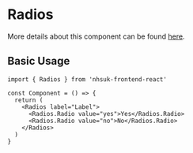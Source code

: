 # Radios

More details about this component can be found [here](https://service-manual.nhs.uk/design-system/components/radios).

## Basic Usage

```tsx
import { Radios } from 'nhsuk-frontend-react'

const Component = () => {
  return (
    <Radios label="Label">
      <Radios.Radio value="yes">Yes</Radios.Radio>
      <Radios.Radio value="no">No</Radios.Radio>
    </Radios>
  )
}
```
